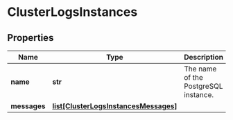 # ClusterLogsInstances

## Properties
| Name | Type | Description | Notes |
| ------------ | ------------- | ------------- | ------------- |
| **name** | **str** | The name of the PostgreSQL instance. | [optional]  |
| **messages** | [**list[ClusterLogsInstancesMessages]**](ClusterLogsInstancesMessages.md) |  | [optional]  |


